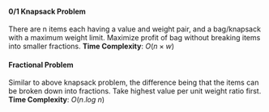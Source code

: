 #### 0/1 Knapsack Problem
There are n items each having a value and weight pair, and a bag/knapsack with a maximum weight limit. Maximize profit of bag without breaking items into smaller fractions.
**Time Complexity**: $O(n\times w)$

#### Fractional Problem
Similar to above knapsack problem, the difference being that the items can be broken down into fractions. Take highest value per unit weight ratio first.
**Time Complexity**: $O(n.log\ n)$
